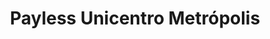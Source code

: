 ---
title: "Payless Unicentro Metrópolis"
url: /mejicanos/payless-unicentro-metropolis/
shop: Schuhe
---